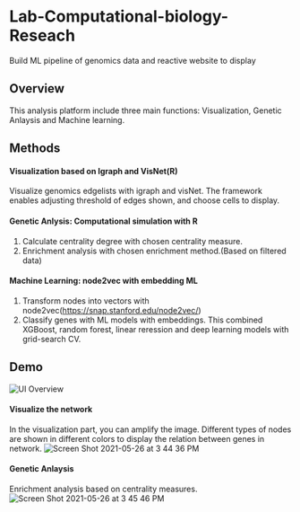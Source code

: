 # Lab-Computational-biology-Reseach
Build ML pipeline of genomics data and reactive website to display

## Overview
This analysis platform include three main functions: Visualization, Genetic Anlaysis and Machine learning. 

## Methods
#### Visualization based on Igraph and VisNet(R)
Visualize genomics edgelists with igraph and visNet. The framework enables adjusting threshold of edges shown, and choose cells to display.
#### Genetic Anlysis: Computational simulation with R
1. Calculate centrality degree with chosen centrality measure.
2. Enrichment analysis with chosen enrichment method.(Based on filtered data)
#### Machine Learning: node2vec with embedding ML
1. Transform nodes into vectors with node2vec(https://snap.stanford.edu/node2vec/)
2. Classify genes with ML models with embeddings. This combined XGBoost, random forest, linear reression and deep learning models with grid-search CV.

## Demo
![UI Overview](https://user-images.githubusercontent.com/65391883/119729599-75488680-be3a-11eb-80ac-faffcf5abc37.png)

#### Visualize the network 
In the visualization part, you can amplify the image. Different types of nodes are shown in different colors to display the relation between genes in network.
![Screen Shot 2021-05-26 at 3 44 36 PM](https://user-images.githubusercontent.com/65391883/119729966-da9c7780-be3a-11eb-9f17-f4141c2f46cf.png)
#### Genetic Anlaysis
Enrichment analysis based on centrality measures.
![Screen Shot 2021-05-26 at 3 45 46 PM](https://user-images.githubusercontent.com/65391883/119730198-11728d80-be3b-11eb-8a7f-3da437aaebc0.png)
